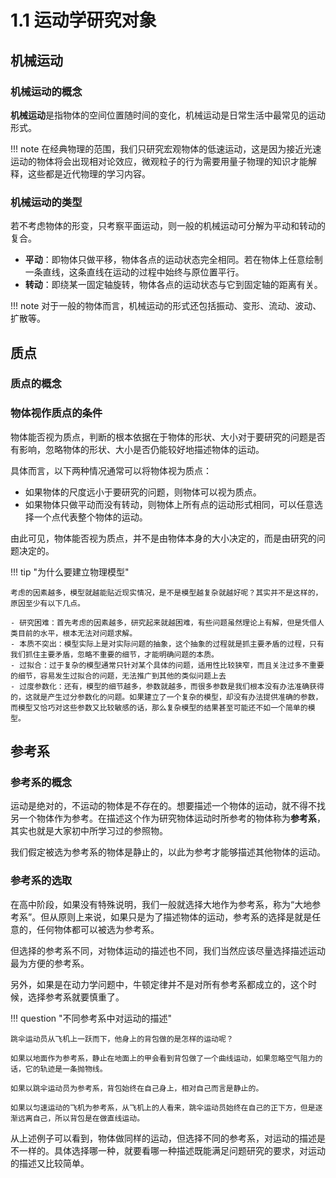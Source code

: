 # 1.1 运动学研究对象

## 机械运动

### 机械运动的概念

**机械运动**是指物体的空间位置随时间的变化，机械运动是日常生活中最常见的运动形式。

!!! note
    在经典物理的范围，我们只研究宏观物体的低速运动，这是因为接近光速运动的物体将会出现相对论效应，微观粒子的行为需要用量子物理的知识才能解释，这些都是近代物理的学习内容。

### 机械运动的类型

若不考虑物体的形变，只考察平面运动，则一般的机械运动可分解为平动和转动的复合。


- **平动**：即物体只做平移，物体各点的运动状态完全相同。若在物体上任意绘制一条直线，这条直线在运动的过程中始终与原位置平行。
- **转动**：即绕某一固定轴旋转，物体各点的运动状态与它到固定轴的距离有关。


!!! note
    对于一般的物体而言，机械运动的形式还包括振动、变形、流动、波动、扩散等。

## 质点

### 质点的概念



### 物体视作质点的条件

物体能否视为质点，判断的根本依据在于物体的形状、大小对于要研究的问题是否有影响，忽略物体的形状、大小是否仍能较好地描述物体的运动。

具体而言，以下两种情况通常可以将物体视为质点：


- 如果物体的尺度远小于要研究的问题，则物体可以视为质点。
- 如果物体只做平动而没有转动，则物体上所有点的运动形式相同，可以任意选择一个点代表整个物体的运动。

由此可见，物体能否视为质点，并不是由物体本身的大小决定的，而是由研究的问题决定的。

!!! tip "为什么要建立物理模型"

    考虑的因素越多，模型就越能贴近现实情况，是不是模型越复杂就越好呢？其实并不是这样的，原因至少有以下几点。
    
    - 研究困难：首先考虑的因素越多，研究起来就越困难，有些问题虽然理论上有解，但是凭借人类目前的水平，根本无法对问题求解。
    - 本质不突出：模型实际上是对实际问题的抽象，这个抽象的过程就是抓主要矛盾的过程，只有我们抓住主要矛盾，忽略不重要的细节，才能明确问题的本质。
    - 过拟合：过于复杂的模型通常只针对某个具体的问题，适用性比较狭窄，而且关注过多不重要的细节，容易发生过拟合的问题，无法推广到其他的类似问题上去
    - 过度参数化：还有，模型的细节越多，参数就越多，而很多参数是我们根本没有办法准确获得的，这就是产生过分参数化的问题。如果建立了一个复杂的模型，却没有办法提供准确的参数，而模型又恰巧对这些参数又比较敏感的话，那么复杂模型的结果甚至可能还不如一个简单的模型。


## 参考系

### 参考系的概念

运动是绝对的，不运动的物体是不存在的。想要描述一个物体的运动，就不得不找另一个物体作为参考。在描述这个作为研究物体运动时所参考的物体称为**参考系**，其实也就是大家初中所学习过的参照物。

我们假定被选为参考系的物体是静止的，以此为参考才能够描述其他物体的运动。

### 参考系的选取

在高中阶段，如果没有特殊说明，我们一般就选择大地作为参考系，称为“大地参考系”。但从原则上来说，如果只是为了描述物体的运动，参考系的选择是就是任意的，任何物体都可以被选为参考系。

但选择的参考系不同，对物体运动的描述也不同，我们当然应该尽量选择描述运动最为方便的参考系。

另外，如果是在动力学问题中，牛顿定律并不是对所有参考系都成立的，这个时候，选择参考系就要慎重了。

!!! question "不同参考系中对运动的描述"

    跳伞运动员从飞机上一跃而下，他身上的背包做的是怎样的运动呢？
    
    如果以地面作为参考系，静止在地面上的甲会看到背包做了一个曲线运动，如果忽略空气阻力的话，它的轨迹是一条抛物线。
    
    如果以跳伞运动员为参考系，背包始终在自己身上，相对自己而言是静止的。
    
    如果以匀速运动的飞机为参考系，从飞机上的人看来，跳伞运动员始终在自己的正下方，但是逐渐远离自己，所以背包是在做直线运动。

从上述例子可以看到，物体做同样的运动，但选择不同的参考系，对运动的描述是不一样的。具体选择哪一种，就要看哪一种描述既能满足问题研究的要求，对运动的描述又比较简单。